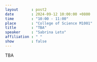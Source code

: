 ```yaml
---
layout      : post2
date        : 2024-09-12 10:00:00 +0800
time        : "10:00 - 11:00"
place       : "College of Science M1001"
title       : "TBA"
speaker     : "Sabrina Leto"
affiliation : " "
show        : false
---
```


TBA
